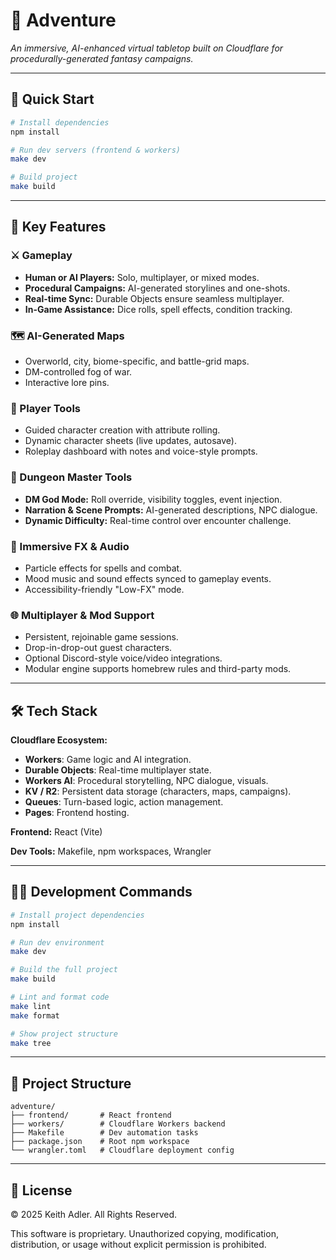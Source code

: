 # 🧙 Adventure

*An immersive, AI-enhanced virtual tabletop built on Cloudflare for procedurally-generated fantasy campaigns.*

---

## 🚀 Quick Start

```bash
# Install dependencies
npm install

# Run dev servers (frontend & workers)
make dev

# Build project
make build
```

---

## 🎲 Key Features

### ⚔️ Gameplay
- **Human or AI Players:** Solo, multiplayer, or mixed modes.
- **Procedural Campaigns:** AI-generated storylines and one-shots.
- **Real-time Sync:** Durable Objects ensure seamless multiplayer.
- **In-Game Assistance:** Dice rolls, spell effects, condition tracking.

### 🗺️ AI-Generated Maps
- Overworld, city, biome-specific, and battle-grid maps.
- DM-controlled fog of war.
- Interactive lore pins.

### 🧙 Player Tools
- Guided character creation with attribute rolling.
- Dynamic character sheets (live updates, autosave).
- Roleplay dashboard with notes and voice-style prompts.

### 🧠 Dungeon Master Tools
- **DM God Mode:** Roll override, visibility toggles, event injection.
- **Narration & Scene Prompts:** AI-generated descriptions, NPC dialogue.
- **Dynamic Difficulty:** Real-time control over encounter challenge.

### 🎵 Immersive FX & Audio
- Particle effects for spells and combat.
- Mood music and sound effects synced to gameplay events.
- Accessibility-friendly "Low-FX" mode.

### 🌐 Multiplayer & Mod Support
- Persistent, rejoinable game sessions.
- Drop-in-drop-out guest characters.
- Optional Discord-style voice/video integrations.
- Modular engine supports homebrew rules and third-party mods.

---

## 🛠️ Tech Stack

**Cloudflare Ecosystem:**

- **Workers**: Game logic and AI integration.
- **Durable Objects**: Real-time multiplayer state.
- **Workers AI**: Procedural storytelling, NPC dialogue, visuals.
- **KV / R2**: Persistent data storage (characters, maps, campaigns).
- **Queues**: Turn-based logic, action management.
- **Pages**: Frontend hosting.

**Frontend:** React (Vite)

**Dev Tools:** Makefile, npm workspaces, Wrangler

---

## 🧑‍💻 Development Commands

```bash
# Install project dependencies
npm install

# Run dev environment
make dev

# Build the full project
make build

# Lint and format code
make lint
make format

# Show project structure
make tree
```

---

## 📁 Project Structure

```
adventure/
├── frontend/       # React frontend
├── workers/        # Cloudflare Workers backend
├── Makefile        # Dev automation tasks
├── package.json    # Root npm workspace
└── wrangler.toml   # Cloudflare deployment config
```

---

## 📜 License

© 2025 Keith Adler. All Rights Reserved.

This software is proprietary. Unauthorized copying, modification, distribution, or usage without explicit permission is prohibited.


